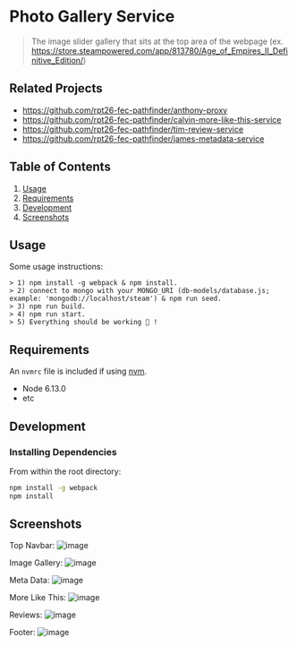 # Photo Gallery Service

> The image slider gallery that sits at the top area of the webpage
> (ex. https://store.steampowered.com/app/813780/Age_of_Empires_II_Definitive_Edition/)


## Related Projects

  - https://github.com/rpt26-fec-pathfinder/anthony-proxy
  - https://github.com/rpt26-fec-pathfinder/calvin-more-like-this-service
  - https://github.com/rpt26-fec-pathfinder/tim-review-service
  - https://github.com/rpt26-fec-pathfinder/james-metadata-service


## Table of Contents

1. [Usage](#Usage)
2. [Requirements](#Requirements)
3. [Development](#Development)
4. [Screenshots](#Screenshots)
 
## Usage

Some usage instructions:
```
> 1) npm install -g webpack & npm install.
> 2) connect to mongo with your MONGO_URI (db-models/database.js; example: 'mongodb://localhost/steam') & npm run seed.
> 3) npm run build.
> 4) npm run start.
> 5) Everything should be working 😬 !
```

## Requirements

An `nvmrc` file is included if using [nvm](https://github.com/creationix/nvm).

- Node 6.13.0
- etc

## Development

### Installing Dependencies

From within the root directory:

```sh
npm install -g webpack
npm install
```
## Screenshots
Top Navbar:
![image](https://user-images.githubusercontent.com/31682285/119092668-908f3e00-b9c3-11eb-8e92-67745693163d.png)

Image Gallery:
![image](https://user-images.githubusercontent.com/31682285/119092997-fed40080-b9c3-11eb-9adb-c47582275a23.png)

Meta Data:
![image](https://user-images.githubusercontent.com/31682285/119093027-072c3b80-b9c4-11eb-9c14-a8f8c71cdc25.png)

More Like This:
![image](https://user-images.githubusercontent.com/31682285/119093037-0b585900-b9c4-11eb-8fdf-db1a1f0d4e16.png)

Reviews:
![image](https://user-images.githubusercontent.com/31682285/119093055-10b5a380-b9c4-11eb-8882-0009ffea45e3.png)

Footer:
![image](https://user-images.githubusercontent.com/31682285/119093069-14492a80-b9c4-11eb-9289-db3fe175c47f.png)
